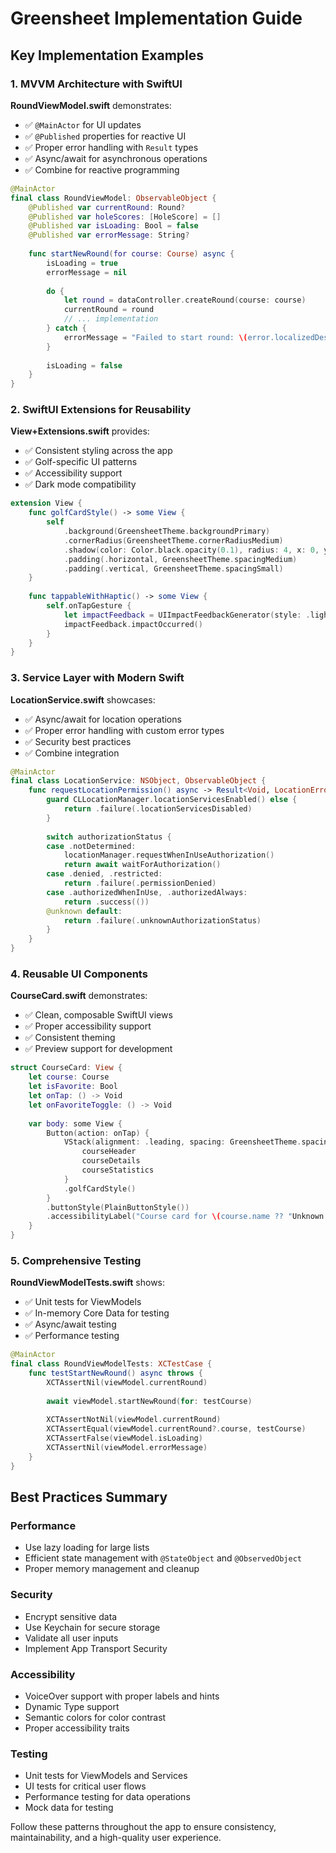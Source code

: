 # Greensheet Implementation Guide

## Key Implementation Examples

### 1. MVVM Architecture with SwiftUI

**RoundViewModel.swift** demonstrates:
- ✅ `@MainActor` for UI updates
- ✅ `@Published` properties for reactive UI
- ✅ Proper error handling with `Result` types
- ✅ Async/await for asynchronous operations
- ✅ Combine for reactive programming

```swift
@MainActor
final class RoundViewModel: ObservableObject {
    @Published var currentRound: Round?
    @Published var holeScores: [HoleScore] = []
    @Published var isLoading: Bool = false
    @Published var errorMessage: String?
    
    func startNewRound(for course: Course) async {
        isLoading = true
        errorMessage = nil
        
        do {
            let round = dataController.createRound(course: course)
            currentRound = round
            // ... implementation
        } catch {
            errorMessage = "Failed to start round: \(error.localizedDescription)"
        }
        
        isLoading = false
    }
}
```

### 2. SwiftUI Extensions for Reusability

**View+Extensions.swift** provides:
- ✅ Consistent styling across the app
- ✅ Golf-specific UI patterns
- ✅ Accessibility support
- ✅ Dark mode compatibility

```swift
extension View {
    func golfCardStyle() -> some View {
        self
            .background(GreensheetTheme.backgroundPrimary)
            .cornerRadius(GreensheetTheme.cornerRadiusMedium)
            .shadow(color: Color.black.opacity(0.1), radius: 4, x: 0, y: 2)
            .padding(.horizontal, GreensheetTheme.spacingMedium)
            .padding(.vertical, GreensheetTheme.spacingSmall)
    }
    
    func tappableWithHaptic() -> some View {
        self.onTapGesture {
            let impactFeedback = UIImpactFeedbackGenerator(style: .light)
            impactFeedback.impactOccurred()
        }
    }
}
```

### 3. Service Layer with Modern Swift

**LocationService.swift** showcases:
- ✅ Async/await for location operations
- ✅ Proper error handling with custom error types
- ✅ Security best practices
- ✅ Combine integration

```swift
@MainActor
final class LocationService: NSObject, ObservableObject {
    func requestLocationPermission() async -> Result<Void, LocationError> {
        guard CLLocationManager.locationServicesEnabled() else {
            return .failure(.locationServicesDisabled)
        }
        
        switch authorizationStatus {
        case .notDetermined:
            locationManager.requestWhenInUseAuthorization()
            return await waitForAuthorization()
        case .denied, .restricted:
            return .failure(.permissionDenied)
        case .authorizedWhenInUse, .authorizedAlways:
            return .success(())
        @unknown default:
            return .failure(.unknownAuthorizationStatus)
        }
    }
}
```

### 4. Reusable UI Components

**CourseCard.swift** demonstrates:
- ✅ Clean, composable SwiftUI views
- ✅ Proper accessibility support
- ✅ Consistent theming
- ✅ Preview support for development

```swift
struct CourseCard: View {
    let course: Course
    let isFavorite: Bool
    let onTap: () -> Void
    let onFavoriteToggle: () -> Void
    
    var body: some View {
        Button(action: onTap) {
            VStack(alignment: .leading, spacing: GreensheetTheme.spacingSmall) {
                courseHeader
                courseDetails
                courseStatistics
            }
            .golfCardStyle()
        }
        .buttonStyle(PlainButtonStyle())
        .accessibilityLabel("Course card for \(course.name ?? "Unknown Course")")
    }
}
```

### 5. Comprehensive Testing

**RoundViewModelTests.swift** shows:
- ✅ Unit tests for ViewModels
- ✅ In-memory Core Data for testing
- ✅ Async/await testing
- ✅ Performance testing

```swift
@MainActor
final class RoundViewModelTests: XCTestCase {
    func testStartNewRound() async throws {
        XCTAssertNil(viewModel.currentRound)
        
        await viewModel.startNewRound(for: testCourse)
        
        XCTAssertNotNil(viewModel.currentRound)
        XCTAssertEqual(viewModel.currentRound?.course, testCourse)
        XCTAssertFalse(viewModel.isLoading)
        XCTAssertNil(viewModel.errorMessage)
    }
}
```

## Best Practices Summary

### Performance
- Use lazy loading for large lists
- Efficient state management with `@StateObject` and `@ObservedObject`
- Proper memory management and cleanup

### Security
- Encrypt sensitive data
- Use Keychain for secure storage
- Validate all user inputs
- Implement App Transport Security

### Accessibility
- VoiceOver support with proper labels and hints
- Dynamic Type support
- Semantic colors for color contrast
- Proper accessibility traits

### Testing
- Unit tests for ViewModels and Services
- UI tests for critical user flows
- Performance testing for data operations
- Mock data for testing

Follow these patterns throughout the app to ensure consistency, maintainability, and a high-quality user experience. 